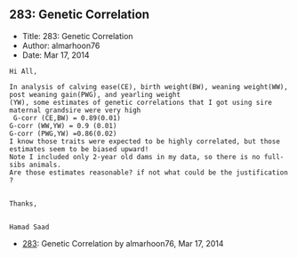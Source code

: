 ## 283: Genetic Correlation

- Title: 283: Genetic Correlation
- Author: almarhoon76
- Date: Mar 17, 2014

```
Hi All,

In analysis of calving ease(CE), birth weight(BW), weaning weight(WW), post weaning gain(PWG), and yearling weight
(YW), some estimates of genetic correlations that I got using sire maternal grandsire were very high
 G-corr (CE,BW) = 0.89(0.01)
G-corr (WW,YW) = 0.9 (0.01)
G-corr (PWG,YW) =0.86(0.02)
I know those traits were expected to be highly correlated, but those estimates seem to be biased upward!
Note I included only 2-year old dams in my data, so there is no full-sibs animals. 
Are those estimates reasonable? if not what could be the justification ?


Thanks,


Hamad Saad
```

- [283](0283.md): Genetic Correlation by almarhoon76, Mar 17, 2014
